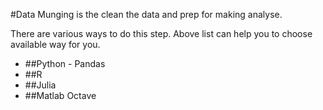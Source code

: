 #Data Munging is the clean the data and prep for making analyse.

There are various ways to do this step. Above list can help you to choose available way for you.

 * ##Python - Pandas
 * ##R
 * ##Julia
 * ##Matlab Octave